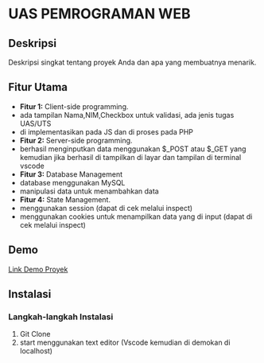 # UAS PEMROGRAMAN WEB

## Deskripsi

Deskripsi singkat tentang proyek Anda dan apa yang membuatnya menarik.

## Fitur Utama

- **Fitur 1:** Client-side programming.
- ada tampilan Nama,NIM,Checkbox untuk validasi, ada jenis tugas UAS/UTS
- di implementasikan pada JS dan di proses pada PHP
- **Fitur 2:** Server-side programming.
- berhasil menginputkan data menggunakan $_POST atau $_GET yang kemudian jika berhasil di tampilkan di layar dan tampilan di terminal vscode
- **Fitur 3:** Database Management
- database menggunakan MySQL
- manipulasi data untuk menambahkan data
- **Fitur 4:** State Management.
- menggunakan session (dapat di cek melalui inspect)
- menggunakan cookies untuk menampilkan data yang di input (dapat di cek melalui inspect)

## Demo

[Link Demo Proyek](https://example.com)


## Instalasi

### Langkah-langkah Instalasi

1. Git Clone
2. start menggunakan text editor (Vscode kemudian di demokan di localhost)

